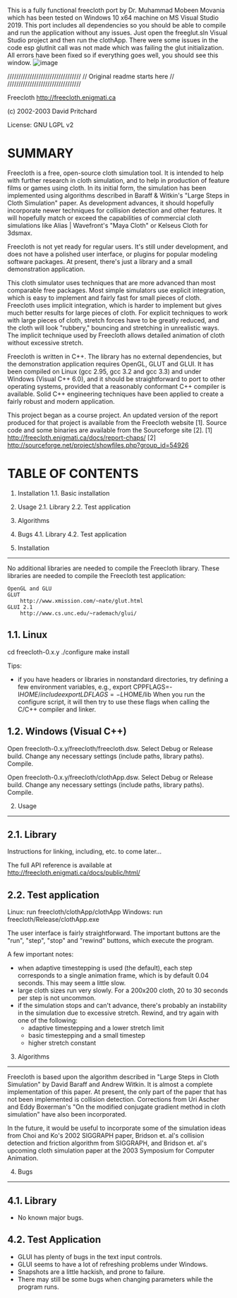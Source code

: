 This is a fully functional freecloth port by Dr. Muhammad Mobeen Movania which has been tested on Windows 10 x64 machine on MS Visual Studio 2019. This port includes all dependencies so you should be able to compile and run the application without any issues. Just open the freeglut.sln Visual Studio project and then run the clothApp. There were some issues in the code esp glutInit call was not made which was failing the glut initialization. All errors have been fixed so if everything goes well, you should see this window.
![image](https://github.com/user-attachments/assets/1e4b9162-6d13-4cf0-b4ea-161067de8914)

/////////////////////////////////
// Original readme starts here //
/////////////////////////////////

Freecloth
http://freecloth.enigmati.ca

(c) 2002-2003 David Pritchard

License: GNU LGPL v2


SUMMARY
=======


Freecloth is a free, open-source cloth simulation tool. It is intended to help
with further research in cloth simulation, and to help in production of feature
films or games using cloth. In its initial form, the simulation has been
implemented using algorithms described in Baraff & Witkin's "Large Steps
in Cloth Simulation" paper. As development advances, it should hopefully
incorporate newer techniques for collision detection and other features. It
will hopefully match or exceed the capabilities of commercial cloth simulations
like Alias | Wavefront's "Maya Cloth" or Kelseus Cloth for 3dsmax.

Freecloth is not yet ready for regular users. It's still under development,
and does not have a polished user interface, or plugins for popular modeling
software packages. At present, there's just a library and a small demonstration
application.

This cloth simulator uses techniques that are more advanced than most
comparable free packages. Most simple simulators use explicit integration,
which is easy to implement and fairly fast for small pieces of cloth. Freecloth
uses implicit integration, which is harder to implement but gives much better
results for large pieces of cloth. For explicit techniques to work with large
pieces of cloth, stretch forces have to be greatly reduced, and the cloth will
look "rubbery," bouncing and stretching in unrealistic ways. The implicit
technique used by Freecloth allows detailed animation of cloth without
excessive stretch.

Freecloth is written in C++. The library has no external dependencies, but
the demonstration application requires OpenGL, GLUT and GLUI. It has been
compiled on Linux (gcc 2.95, gcc 3.2 and gcc 3.3) and under Windows (Visual
C++ 6.0), and it should be straightforward to port to other operating systems,
provided that a reasonably conformant C++ compiler is available. Solid C++
engineering techniques have been applied to create a fairly robust and modern
application.

This project began as a course project. An updated version of the report
produced for that project is available from the Freecloth website [1].
Source code and some binaries are available from the Sourceforge site [2].
    [1] http://freecloth.enigmati.ca/docs/report-chaps/
    [2] http://sourceforge.net/project/showfiles.php?group_id=54926


TABLE OF CONTENTS
=================

1. Installation
    1.1. Basic installation
2. Usage
    2.1. Library
    2.2. Test application
3. Algorithms
4. Bugs
    4.1. Library
    4.2. Test application




1. Installation
---------------

No additional libraries are needed to compile the Freecloth library.
These libraries are needed to compile the Freecloth test application:

    OpenGL and GLU
    GLUT
        http://www.xmission.com/~nate/glut.html
    GLUI 2.1
        http://www.cs.unc.edu/~rademach/glui/


1.1. Linux
----------

cd freecloth-0.x.y
./configure
make install

Tips:
- if you have headers or libraries in nonstandard directories, try defining a
  few environment variables, e.g.,
    export CPPFLAGS=-I$HOME/include
    export LDFLAGS=-L$HOME/lib
  When you run the configure script, it will then try to use these flags when
  calling the C/C++ compiler and linker.


1.2. Windows (Visual C++)
-------------------------

Open freecloth-0.x.y/freecloth/freecloth.dsw.
Select Debug or Release build.
Change any necessary settings (include paths, library paths).
Compile.

Open freecloth-0.x.y/freecloth/clothApp.dsw.
Select Debug or Release build.
Change any necessary settings (include paths, library paths).
Compile.


2. Usage
--------

2.1. Library
------------

Instructions for linking, including, etc. to come later...

The full API reference is available at
    http://freecloth.enigmati.ca/docs/public/html/


2.2. Test application
---------------------

Linux: run freecloth/clothApp/clothApp
Windows: run freecloth/Release/clothApp.exe

The user interface is fairly straightforward. The important buttons are the
"run", "step", "stop" and "rewind" buttons, which execute the program.

A few important notes:

- when adaptive timestepping is used (the default), each step corresponds to
  a single animation frame, which is by default 0.04 seconds. This may seem a
  little slow.
- large cloth sizes run very slowly. For a 200x200 cloth, 20 to 30 seconds per
  step is not uncommon.
- if the simulation stops and can't advance, there's probably an instability
  in the simulation due to excessive stretch. Rewind, and try again with one
  of the following:
    - adaptive timestepping and a lower stretch limit
    - basic timestepping and a small timestep
    - higher stretch constant


3. Algorithms
-------------

Freecloth is based upon the algorithm described in "Large Steps in Cloth
Simulation" by David Baraff and Andrew Witkin. It is almost a complete
implementation of this paper. At present, the only part of the paper that has
not been implemented is collision detection. Corrections from Uri Ascher and
Eddy Boxerman's "On the modified conjugate gradient method in cloth simulation"
have also been incorporated.

In the future, it would be useful to incorporate some of the simulation ideas
from Choi and Ko's 2002 SIGGRAPH paper, Bridson et. al's collision
detection and friction algorithm from SIGGRAPH, and Bridson et. al's upcoming
cloth simulation paper at the 2003 Symposium for Computer Animation.


4. Bugs
-------

4.1. Library
------------

- No known major bugs.


4.2. Test Application
---------------------

- GLUI has plenty of bugs in the text input controls.
- GLUI seems to have a lot of refreshing problems under Windows.
- Snapshots are a little hackish, and prone to failure.
- There may still be some bugs when changing parameters while the program runs.
